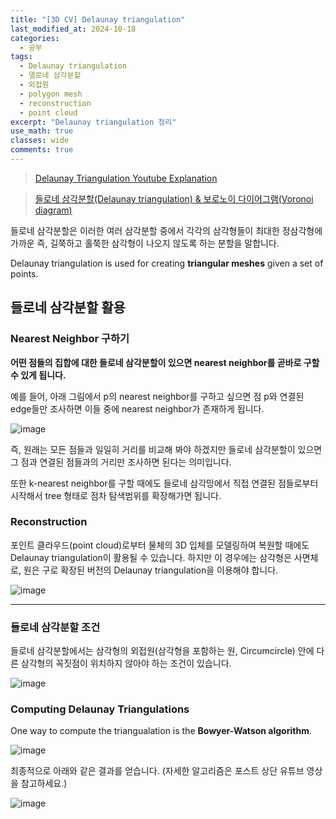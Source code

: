 ```yaml
---
title: "[3D CV] Delaunay triangulation"
last_modified_at: 2024-10-18
categories:
  - 공부
tags:
  - Delaunay triangulation
  - 델로네 삼각분할
  - 외접원
  - polygon mesh
  - reconstruction
  - point cloud
excerpt: "Delaunay triangulation 정리"
use_math: true
classes: wide
comments: true
---
```


> [Delaunay Triangulation Youtube Explanation](https://www.youtube.com/watch?v=GctAunEuHt4)

> [들로네 삼각분할(Delaunay triangulation) & 보로노이 다이어그램(Voronoi diagram)](https://darkpgmr.tistory.com/96)

들로네 삼각분할은 이러한 여러 삼각분할 중에서 각각의 삼각형들이 최대한 정삼각형에 가까운 즉, 길쭉하고 홀쭉한 삼각형이 나오지 않도록 하는 분할을 말합니다.

Delaunay triangulation is used for creating **triangular meshes** given a set of points.

## 들로네 삼각분할 활용

### Nearest Neighbor 구하기

**어떤 점들의 집합에 대한 들로네 삼각분할이 있으면 nearest neighbor를 곧바로 구할 수 있게 됩니다.** 

예를 들어, 아래 그림에서 p의 nearest neighbor를 구하고 싶으면 점 p와 연결된 edge들만 조사하면 이들 중에 nearest neighbor가 존재하게 됩니다.

![image](https://github.com/user-attachments/assets/67052cf8-3691-413e-98ca-bedbe340b2eb)

즉, 원래는 모든 점들과 일일히 거리를 비교해 봐야 하겠지만 들로네 삼각분할이 있으면 그 점과 연결된 점들과의 거리만 조사하면 된다는 의미입니다.

또한 k-nearest neighbor를 구할 때에도 들로네 삼각망에서 직접 연결된 점들로부터 시작해서 tree 형태로 점차 탐색범위를 확장해가면 됩니다.

### Reconstruction
포인트 클라우드(point cloud)로부터 물체의 3D 입체를 모델링하여 복원할 때에도 Delaunay triangulation이 활용될 수 있습니다. 하지만 이 경우에는 삼각형은 사면체로, 원은 구로 확장된 버전의 Delaunay triangulation을 이용해야 합니다.

![image](https://github.com/user-attachments/assets/2ee526b8-9025-4994-ab49-64dac9f8985d)


-----------------------------------------------------------------------------------------

### 들로네 삼각분할 조건

들로네 삼각분할에서는 삼각형의 외접원(삼각형을 포함하는 원, Circumcircle) 안에 다른 삼각형의 꼭짓점이 위치하지 않아야 하는 조건이 있습니다.

![image](https://github.com/user-attachments/assets/40cc7513-2322-4fa2-b2f2-25599f650964)

### Computing Delaunay Triangulations

One way to compute the triangualation is the **Bowyer-Watson algorithm**.

![image](https://github.com/user-attachments/assets/cf9b481b-c883-43a5-979f-0b1d76ce1ad0)

최종적으로 아래와 같은 결과를 얻습니다. (자세한 알고리즘은 포스트 상단 유튜브 영상을 참고하세요.)

![image](https://github.com/user-attachments/assets/511deb7f-49b4-4ef7-8d8b-6bfe46891285)
